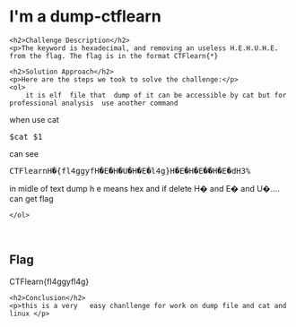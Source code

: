 
<!DOCTYPE html>
<html>

<body>
    <h1>I'm a dump-ctflearn</h1>

    <h2>Challenge Description</h2>
    <p>The keyword is hexadecimal, and removing an useless H.E.H.U.H.E. from the flag. The flag is in the format CTFlearn{*}


 
</p>
 
    <h2>Solution Approach</h2>
    <p>Here are the steps we took to solve the challenge:</p>
    <ol>
        it is elf  file that  dump of it can be accessible by cat but for professional analysis  use another command
when use cat 
<pre>
$cat $1
</pre>
can see <pre>CTFlearnH�{fl4ggyfH�E�H�U�H�E�l4g}H�E�H�E��H�E�dH3%</pre>in midle of text dump
h e means hex and if delete H� and E� and U�.... can get flag

       
    
    </ol>
<br>
    <h2>Flag</h2>
    <p class="flag">CTFlearn{fl4ggyfl4g}
</p>

    <h2>Conclusion</h2>
    <p>this is a very   easy chanllenge for work on dump file and cat and linux </p>
</body>
</html>

